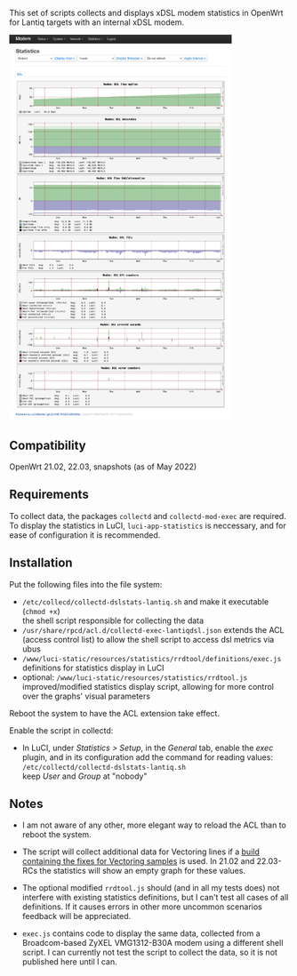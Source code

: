 This set of scripts collects and displays xDSL modem statistics in OpenWrt for Lantiq targets with an internal xDSL modem.


<img src="screenshot.png?raw=true" width="400">


## Compatibility

OpenWrt 21.02, 22.03, snapshots (as of May 2022)


## Requirements

To collect data, the packages `collectd` and `collectd-mod-exec` are required. To display the statistics in LuCI, `luci-app-statistics` is neccessary, and for ease of configuration it is recommended.


## Installation

Put the following files into the file system:

* `/etc/collecd/collectd-dslstats-lantiq.sh` and make it executable (`chmod +x`)  
  the shell script responsible for collecting the data
* `/usr/share/rpcd/acl.d/collectd-exec-lantiqdsl.json`
  extends the ACL (access control list) to allow the shell script to access dsl metrics via ubus  
* `/www/luci-static/resources/statistics/rrdtool/definitions/exec.js`  
  definitions for statistics display in LuCI
* optional: `/www/luci-static/resources/statistics/rrdtool.js`  
  improved/modified statistics display script, allowing for more control over the graphs' visual parameters

Reboot the system to have the ACL extension take effect.
  
Enable the script in collectd:

* In LuCI, under _Statistics > Setup_, in the _General_ tab, enable the _exec_ plugin, and in its configuration add the command for reading values:  
  `/etc/collectd/collectd-dslstats-lantiq.sh`  
  keep _User_ and _Group_ at "nobody"


## Notes

* I am not aware of any other, more elegant way to reload the ACL than to reboot the system.

* The script will collect additional data for Vectoring lines if a [build containing the fixes for Vectoring samples](https://git.openwrt.org/?p=openwrt/openwrt.git;a=commit;h=f872b966092ece5c0e2192e0d979a9eb69283f17) is used. In 21.02 and 22.03-RCs the statistics will show an empty graph for these values.

* The optional modified `rrdtool.js` should (and in all my tests does) not interfere with existing statistics definitions, but I can't test all cases of all definitions. If it causes errors in other more uncommon scenarios feedback will be appreciated.

* `exec.js` contains code to display the same data, collected from a Broadcom-based ZyXEL VMG1312-B30A modem using a different shell script. I can currently not test the script to collect the data, so it is not published here until I can.
